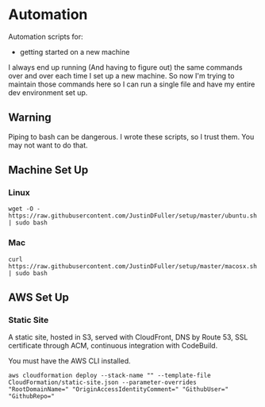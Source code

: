 # Automation

Automation scripts for:
* getting started on a new machine

I always end up running (And having to figure out) the same commands over and over each time I set up a new machine. So now I'm trying to maintain those commands here so I can run a single file and have my entire dev environment set up.

## Warning
Piping to bash can be dangerous. I wrote these scripts, so I trust them. You may not want to do that.

## Machine Set Up

### Linux
```
wget -O - https://raw.githubusercontent.com/JustinDFuller/setup/master/ubuntu.sh | sudo bash
```

### Mac
```
curl https://raw.githubusercontent.com/JustinDFuller/setup/master/macosx.sh | sudo bash
```

## AWS Set Up

### Static Site

A static site, hosted in S3, served with CloudFront, DNS by Route 53, SSL certificate through ACM, continuous integration with CodeBuild.

You must have the AWS CLI installed.

```
aws cloudformation deploy --stack-name "" --template-file CloudFormation/static-site.json --parameter-overrides "RootDomainName=" "OriginAccessIdentityComment=" "GithubUser=" "GithubRepo="
```
